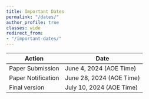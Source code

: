 ```yaml
---
title: Important Dates
permalink: "/dates/"
author_profile: true
classes: wide
redirect_from:
- "/important-dates/"
---
```


| Action               | Date                     |
| -------------------- | ------------------------ |
| Paper Submission     | June 4, 2024 (AOE Time) |
| Paper Notification   | June 28, 2024 (AOE Time) |
| Final version        | July 10, 2024 (AOE Time) |
